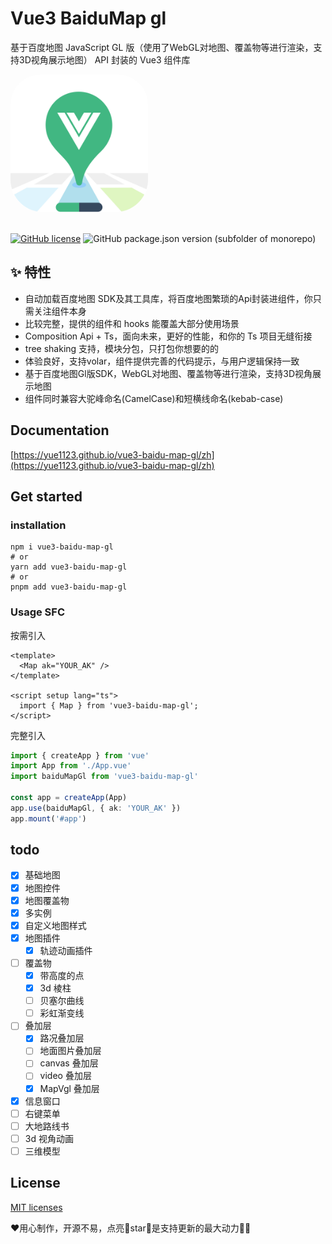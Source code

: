 # Vue3 BaiduMap gl

基于百度地图 JavaScript GL 版（使用了WebGL对地图、覆盖物等进行渲染，支持3D视角展示地图） API 封装的 Vue3 组件库

<img src='./docs/public/logo.png' style="border-radius:48px;overflow:hidden; width:220px;">
<br />
<br />

[![GitHub license](https://img.shields.io/github/license/yue1123/img-previewer?style=flat-square)](https://github.com/yue1123/img-previewer/blob/main/LICENSE)
<img src="https://img.shields.io/github/package-json/v/yue1123/vue3-baidu-map-gl?color=f90&style=flat-square" alt="GitHub package.json version (subfolder of monorepo)">


## ✨ 特性
- 自动加载百度地图 SDK及其工具库，将百度地图繁琐的Api封装进组件，你只需关注组件本身
- 比较完整，提供的组件和 hooks 能覆盖大部分使用场景
- Composition Api + Ts，面向未来，更好的性能，和你的 Ts 项目无缝衔接
- tree shaking 支持，模块分包，只打包你想要的的
- 体验良好，支持volar，组件提供完善的代码提示，与用户逻辑保持一致
- 基于百度地图Gl版SDK，WebGL对地图、覆盖物等进行渲染，支持3D视角展示地图
- 组件同时兼容大驼峰命名(CamelCase)和短横线命名(kebab-case)



## Documentation
[https://yue1123.github.io/vue3-baidu-map-gl/zh](https://yue1123.github.io/vue3-baidu-map-gl/zh)

## Get started

### installation
```shell
npm i vue3-baidu-map-gl
# or
yarn add vue3-baidu-map-gl
# or
pnpm add vue3-baidu-map-gl
```
### Usage SFC
按需引入
```vue
<template>
  <Map ak="YOUR_AK" />
</template>

<script setup lang="ts">
  import { Map } from 'vue3-baidu-map-gl';
</script>
```

完整引入
```ts
import { createApp } from 'vue'
import App from './App.vue'
import baiduMapGl from 'vue3-baidu-map-gl'

const app = createApp(App)
app.use(baiduMapGl, { ak: 'YOUR_AK' })
app.mount('#app')
```

## todo 
-   [x] 基础地图
-   [x] 地图控件
-   [x] 地图覆盖物
-   [x] 多实例
-   [x] 自定义地图样式
-   [x] 地图插件
    -   [x] 轨迹动画插件 
-   [ ] 覆盖物
    -   [x] 带高度的点
    -   [x] 3d 棱柱
    -   [ ] 贝塞尔曲线
    -   [ ] 彩虹渐变线   
-   [ ] 叠加层
    -   [x] 路况叠加层
    -   [ ] 地面图片叠加层
    -   [ ] canvas 叠加层
    -   [ ] video 叠加层
    -   [x] MapVgl 叠加层
-   [x] 信息窗口
-   [ ] 右键菜单
-   [ ] 大地路线书
-   [ ] 3d 视角动画
-   [ ] 三维模型
## License
[MIT licenses](https://opensource.org/licenses/MIT)

❤️用心制作，开源不易，点亮🌟star🌟是支持更新的最大动力✌🏻
